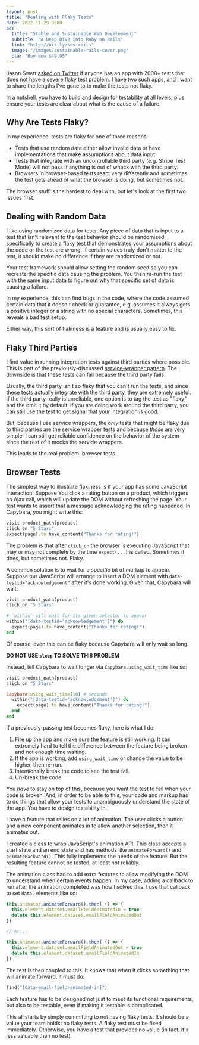 ```yaml
---
layout: post
title: "Dealing with Flaky Tests"
date: 2022-11-29 9:00
ad:
  title: "Stable and Sustainable Web Development"
  subtitle: "A Deep Dive into Ruby on Rails"
  link: "http://bit.ly/sus-rails"
  image: "/images/sustainable-rails-cover.png"
  cta: "Buy Now $49.95"
---
```


Jason Swett [asked on Twitter](https://twitter.com/JasonSwett/status/1593653078829457409) if anyone has an app with 2000+ tests that does not have a severe flaky test problem.  I have two such apps, and I want to share the lengths I've gone to to make the tests not flaky.

In a nutshell, you have to build and design for testability at all levels, plus ensure your tests
are clear about what is the cause of a failure.

<!-- more -->

## Why Are Tests Flaky?

In my experience, tests are flaky for one of three reasons:

* Tests that use random data either allow invalid data or have implementations that make assumptions about data input
* Tests that integrate with an uncontrollable third party (e.g. Stripe Test Mode) will not pass if anything is out of whack with the third party.
* Browsers in browser-based tests react very differently and sometimes the test gets ahead of what the browser is doing, but sometimes not.

The browser stuff is the hardest to deal with, but let's look at the first two issues first.

## Dealing with Random Data

I like using randomized data for tests.  Any piece of data that is input to a test that isn't
relevant to the test behavior should be randomized, specifically to create a flaky test that
demonstrates your assumptions about the code or the test are wrong. If certain values truly don't
matter to the test, it should make no difference if they are randomized or not.

<div data-ad></div>

Your test framework should allow setting the random seed so you can recreate the specific data
causing the problem. You then re-run the test with the same input data to figure out why that
specific set of data is causing a failure.

In my experience, this can find bugs in the code, where the code assumed certain data that it
doesn't check or guarantee, e.g. assumes it always gets a positive integer or a string with no
special characters.  Sometimes, this reveals a bad test setup.

Either way, this sort of flakiness is a feature and is usually easy to fix.

## Flaky Third Parties

I find value in running integration tests against third parties where possible.  This is part of
the previously-discussed [service-wrapper pattern](https://naildrivin5.com/blog/2022/10/31/wrap-third-party-apis-in-service-wrappers-to-simplify-your-code.html).  The downside is that these tests can fail because the third party fails.

Usually, the third party isn't so flaky that you can't run the tests, and since these tests
actually integrate with the third party, they are extremely useful.  If the third party really is
unreliable, one option is to tag the test as "flaky" and the omit it by default.  If you are
doing work around the third party, you can still use the test to get signal that your integration
is good.

But, because I use service wrappers, the *only* tests that might be flaky due to third parties
are the service wrapper tests and because *those* are very simple, I can still get reliable
confidence on the behavior of the system since the rest of it mocks the servide wrappers.

This leads to the real problem: browser tests.

## Browser Tests

The simplest way to illustrate flakiness is if your app has some JavaScript interaction.  Suppose
You click a rating button on a product, which triggers an Ajax call, which will update the DOM
without refreshing the page.  Your test wants to assert that a message acknowledging the rating happened. In Capybara, you might write this:

```ruby
visit product_path(product)
click_on "5 Stars"
expect(page).to have_content("Thanks for rating!")
```

The problem is that after `click_on` the browser is executing JavaScript that may or may not
complete by the time `expect(...)` is called.  Sometimes it does, but sometimes not. Flaky.

A common solution is to wait for a specific bit of markup to appear.  Suppose our JavaScript will
arrange to insert a DOM element with `data-testid="acknowledgement"` after it's done working.
Given that, Capybara will wait:

```ruby
visit product_path(product)
click_on "5 Stars"

# `within` will wait for its given selector to appear
within("[data-testid='acknowledgement']") do
  expect(page).to have_content("Thanks for rating!")
end
```

Of course, even this can be flaky because Capybara will only wait so long.

**DO NOT USE `sleep` TO SOLVE THIS PROBLEM**

Instead, tell Capybara to wait longer via `Capybara.using_wait_time` like so:

```ruby
visit product_path(product)
click_on "5 Stars"

Capybara.using_wait_time(10) # seconds
  within("[data-testid='acknowledgement']") do
    expect(page).to have_content("Thanks for rating!")
  end
end
```

If a previously-passing test becomes flaky, here is what I do:

1. Fire up the app and make sure the feature is still working.  It can extremely hard to tell the difference between the feature being broken and not enough time waiting.
2. If the app is working, add `using_wait_time` or change the value to be higher, then re-run.
3. Intentionally break the code to see the test fail.
4. Un-break the code

You *have* to stay on top of this, because you want the test to fail when your code is broken.
And, in order to be able to this, your code and markup has to do things that allow your tests to
unambiguously understand the state of the app.  You have to design testability in.

I have a feature that relies on a lot of animation.  The user clicks a button and a new component
animates in to allow another selection, then it animates out.

I created a class to wrap JavaScript's animation API. This class accepts a start state and an end
state and has methods like `animateForward()` and `animateBackward()`.  This fully implements the
needs of the feature.  But the resulting feature cannot be tested, at least not reliably.

The animation class had to add extra features to allow modifying the DOM to understand when
certain events happen. In my case, adding a callback to run after the animation completed was how
I solved this.  I use that callback to set `data-` elements like so:

```javascript
this.animator.animateForward().then( () => {
  this.element.dataset.emailFieldAnimatedIn = true 
  delete this.element.dataset.emailFieldAnimatedOut
})

// or...

this.animator.animateForward().then( () => {
  this.element.dataset.emailFieldAnimatedOut = true 
  delete this.element.dataset.emailFieldAnimatedIn
})
```

The test is then coupled to this. It knows that when it clicks something that will animate
forward, it must do:

```ruby
find("[data-email-field-animated-in]")
```

Each feature has to be designed not just to meet its functional requirements, but also to be
testable, even if making it testable is complicated.

This all starts by simply committing to not having flaky tests. It should be a value your team holds: no flaky tests.  A flaky test *must* be fixed immediately. Otherwise, you have a test that provides no value (in fact, it's less valuable than no test).
